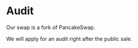 # Audit

Our swap is a fork of PancakeSwap.

We will apply for an audit right after the public sale.

